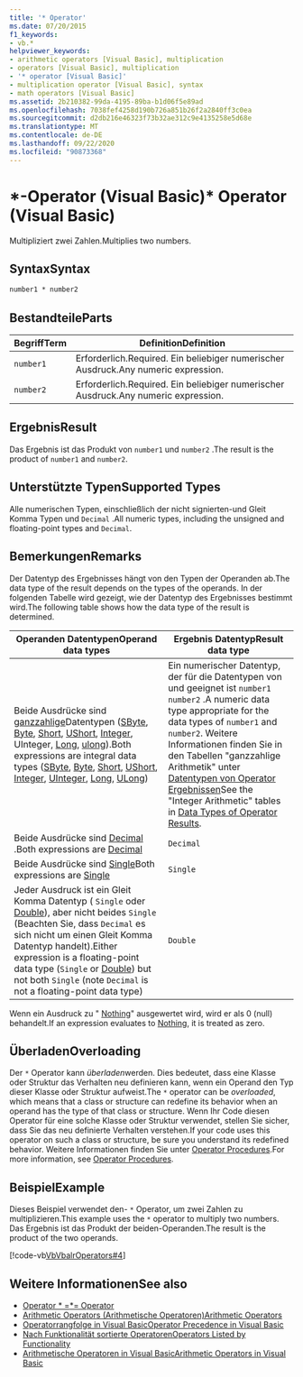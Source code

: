 ```yaml
---
title: '* Operator'
ms.date: 07/20/2015
f1_keywords:
- vb.*
helpviewer_keywords:
- arithmetic operators [Visual Basic], multiplication
- operators [Visual Basic], multiplication
- '* operator [Visual Basic]'
- multiplication operator [Visual Basic], syntax
- math operators [Visual Basic]
ms.assetid: 2b210382-99da-4195-89ba-b1d06f5e89ad
ms.openlocfilehash: 7038fef4258d190b726a851b26f2a2840ff3c0ea
ms.sourcegitcommit: d2db216e46323f73b32ae312c9e4135258e5d68e
ms.translationtype: MT
ms.contentlocale: de-DE
ms.lasthandoff: 09/22/2020
ms.locfileid: "90873368"
---
```

# <a name="-operator-visual-basic"></a><span data-ttu-id="f0a58-102">\*-Operator (Visual Basic)</span><span class="sxs-lookup"><span data-stu-id="f0a58-102">\* Operator (Visual Basic)</span></span>

<span data-ttu-id="f0a58-103">Multipliziert zwei Zahlen.</span><span class="sxs-lookup"><span data-stu-id="f0a58-103">Multiplies two numbers.</span></span>  
  
## <a name="syntax"></a><span data-ttu-id="f0a58-104">Syntax</span><span class="sxs-lookup"><span data-stu-id="f0a58-104">Syntax</span></span>  
  
```vb  
number1 * number2  
```  
  
## <a name="parts"></a><span data-ttu-id="f0a58-105">Bestandteile</span><span class="sxs-lookup"><span data-stu-id="f0a58-105">Parts</span></span>  
  
|<span data-ttu-id="f0a58-106">Begriff</span><span class="sxs-lookup"><span data-stu-id="f0a58-106">Term</span></span>|<span data-ttu-id="f0a58-107">Definition</span><span class="sxs-lookup"><span data-stu-id="f0a58-107">Definition</span></span>|  
|---|---|  
|`number1`|<span data-ttu-id="f0a58-108">Erforderlich.</span><span class="sxs-lookup"><span data-stu-id="f0a58-108">Required.</span></span> <span data-ttu-id="f0a58-109">Ein beliebiger numerischer Ausdruck.</span><span class="sxs-lookup"><span data-stu-id="f0a58-109">Any numeric expression.</span></span>|  
|`number2`|<span data-ttu-id="f0a58-110">Erforderlich.</span><span class="sxs-lookup"><span data-stu-id="f0a58-110">Required.</span></span> <span data-ttu-id="f0a58-111">Ein beliebiger numerischer Ausdruck.</span><span class="sxs-lookup"><span data-stu-id="f0a58-111">Any numeric expression.</span></span>|  
  
## <a name="result"></a><span data-ttu-id="f0a58-112">Ergebnis</span><span class="sxs-lookup"><span data-stu-id="f0a58-112">Result</span></span>  

 <span data-ttu-id="f0a58-113">Das Ergebnis ist das Produkt von `number1` und `number2` .</span><span class="sxs-lookup"><span data-stu-id="f0a58-113">The result is the product of `number1` and `number2`.</span></span>  
  
## <a name="supported-types"></a><span data-ttu-id="f0a58-114">Unterstützte Typen</span><span class="sxs-lookup"><span data-stu-id="f0a58-114">Supported Types</span></span>  

 <span data-ttu-id="f0a58-115">Alle numerischen Typen, einschließlich der nicht signierten-und Gleit Komma Typen und `Decimal` .</span><span class="sxs-lookup"><span data-stu-id="f0a58-115">All numeric types, including the unsigned and floating-point types and `Decimal`.</span></span>  
  
## <a name="remarks"></a><span data-ttu-id="f0a58-116">Bemerkungen</span><span class="sxs-lookup"><span data-stu-id="f0a58-116">Remarks</span></span>  

 <span data-ttu-id="f0a58-117">Der Datentyp des Ergebnisses hängt von den Typen der Operanden ab.</span><span class="sxs-lookup"><span data-stu-id="f0a58-117">The data type of the result depends on the types of the operands.</span></span> <span data-ttu-id="f0a58-118">In der folgenden Tabelle wird gezeigt, wie der Datentyp des Ergebnisses bestimmt wird.</span><span class="sxs-lookup"><span data-stu-id="f0a58-118">The following table shows how the data type of the result is determined.</span></span>  
  
|<span data-ttu-id="f0a58-119">Operanden Datentypen</span><span class="sxs-lookup"><span data-stu-id="f0a58-119">Operand data types</span></span>|<span data-ttu-id="f0a58-120">Ergebnis Datentyp</span><span class="sxs-lookup"><span data-stu-id="f0a58-120">Result data type</span></span>|  
|---|---|  
|<span data-ttu-id="f0a58-121">Beide Ausdrücke sind [ganzzahlige](../data-types/uinteger-data-type.md)Datentypen ([SByte](../data-types/sbyte-data-type.md), [Byte](../data-types/byte-data-type.md), [Short](../data-types/short-data-type.md), [UShort](../data-types/ushort-data-type.md), [Integer](../data-types/integer-data-type.md), UInteger, [Long](../data-types/long-data-type.md), [ulong](../data-types/ulong-data-type.md)).</span><span class="sxs-lookup"><span data-stu-id="f0a58-121">Both expressions are integral data types ([SByte](../data-types/sbyte-data-type.md), [Byte](../data-types/byte-data-type.md), [Short](../data-types/short-data-type.md), [UShort](../data-types/ushort-data-type.md), [Integer](../data-types/integer-data-type.md), [UInteger](../data-types/uinteger-data-type.md), [Long](../data-types/long-data-type.md), [ULong](../data-types/ulong-data-type.md))</span></span>|<span data-ttu-id="f0a58-122">Ein numerischer Datentyp, der für die Datentypen von und geeignet ist `number1` `number2` .</span><span class="sxs-lookup"><span data-stu-id="f0a58-122">A numeric data type appropriate for the data types of `number1` and `number2`.</span></span> <span data-ttu-id="f0a58-123">Weitere Informationen finden Sie in den Tabellen "ganzzahlige Arithmetik" unter [Datentypen von Operator Ergebnissen](data-types-of-operator-results.md)</span><span class="sxs-lookup"><span data-stu-id="f0a58-123">See the "Integer Arithmetic" tables in [Data Types of Operator Results](data-types-of-operator-results.md).</span></span>|  
|<span data-ttu-id="f0a58-124">Beide Ausdrücke sind [Decimal](../data-types/decimal-data-type.md) .</span><span class="sxs-lookup"><span data-stu-id="f0a58-124">Both expressions are [Decimal](../data-types/decimal-data-type.md)</span></span>|`Decimal`|  
|<span data-ttu-id="f0a58-125">Beide Ausdrücke sind [Single](../data-types/single-data-type.md)</span><span class="sxs-lookup"><span data-stu-id="f0a58-125">Both expressions are [Single](../data-types/single-data-type.md)</span></span>|`Single`|  
|<span data-ttu-id="f0a58-126">Jeder Ausdruck ist ein Gleit Komma Datentyp ( `Single` oder [Double](../data-types/double-data-type.md)), aber nicht beides `Single` (Beachten Sie, dass `Decimal` es sich nicht um einen Gleit Komma Datentyp handelt).</span><span class="sxs-lookup"><span data-stu-id="f0a58-126">Either expression is a floating-point data type (`Single` or [Double](../data-types/double-data-type.md)) but not both `Single` (note `Decimal` is not a floating-point data type)</span></span>|`Double`|  
  
 <span data-ttu-id="f0a58-127">Wenn ein Ausdruck zu " [Nothing](../nothing.md)" ausgewertet wird, wird er als 0 (null) behandelt.</span><span class="sxs-lookup"><span data-stu-id="f0a58-127">If an expression evaluates to [Nothing](../nothing.md), it is treated as zero.</span></span>  
  
## <a name="overloading"></a><span data-ttu-id="f0a58-128">Überladen</span><span class="sxs-lookup"><span data-stu-id="f0a58-128">Overloading</span></span>  

 <span data-ttu-id="f0a58-129">Der `*` Operator kann *überladen*werden. Dies bedeutet, dass eine Klasse oder Struktur das Verhalten neu definieren kann, wenn ein Operand den Typ dieser Klasse oder Struktur aufweist.</span><span class="sxs-lookup"><span data-stu-id="f0a58-129">The `*` operator can be *overloaded*, which means that a class or structure can redefine its behavior when an operand has the type of that class or structure.</span></span> <span data-ttu-id="f0a58-130">Wenn Ihr Code diesen Operator für eine solche Klasse oder Struktur verwendet, stellen Sie sicher, dass Sie das neu definierte Verhalten verstehen.</span><span class="sxs-lookup"><span data-stu-id="f0a58-130">If your code uses this operator on such a class or structure, be sure you understand its redefined behavior.</span></span> <span data-ttu-id="f0a58-131">Weitere Informationen finden Sie unter [Operator Procedures](../../programming-guide/language-features/procedures/operator-procedures.md).</span><span class="sxs-lookup"><span data-stu-id="f0a58-131">For more information, see [Operator Procedures](../../programming-guide/language-features/procedures/operator-procedures.md).</span></span>  
  
## <a name="example"></a><span data-ttu-id="f0a58-132">Beispiel</span><span class="sxs-lookup"><span data-stu-id="f0a58-132">Example</span></span>  

 <span data-ttu-id="f0a58-133">Dieses Beispiel verwendet den- `*` Operator, um zwei Zahlen zu multiplizieren.</span><span class="sxs-lookup"><span data-stu-id="f0a58-133">This example uses the `*` operator to multiply two numbers.</span></span> <span data-ttu-id="f0a58-134">Das Ergebnis ist das Produkt der beiden-Operanden.</span><span class="sxs-lookup"><span data-stu-id="f0a58-134">The result is the product of the two operands.</span></span>  
  
 [!code-vb[VbVbalrOperators#4](~/samples/snippets/visualbasic/VS_Snippets_VBCSharp/VbVbalrOperators/VB/Class1.vb#4)]  
  
## <a name="see-also"></a><span data-ttu-id="f0a58-135">Weitere Informationen</span><span class="sxs-lookup"><span data-stu-id="f0a58-135">See also</span></span>

- [<span data-ttu-id="f0a58-136">Operator \* =</span><span class="sxs-lookup"><span data-stu-id="f0a58-136">\*= Operator</span></span>](multiplication-assignment-operator.md)
- [<span data-ttu-id="f0a58-137">Arithmetic Operators (Arithmetische Operatoren)</span><span class="sxs-lookup"><span data-stu-id="f0a58-137">Arithmetic Operators</span></span>](arithmetic-operators.md)
- [<span data-ttu-id="f0a58-138">Operatorrangfolge in Visual Basic</span><span class="sxs-lookup"><span data-stu-id="f0a58-138">Operator Precedence in Visual Basic</span></span>](operator-precedence.md)
- [<span data-ttu-id="f0a58-139">Nach Funktionalität sortierte Operatoren</span><span class="sxs-lookup"><span data-stu-id="f0a58-139">Operators Listed by Functionality</span></span>](operators-listed-by-functionality.md)
- [<span data-ttu-id="f0a58-140">Arithmetische Operatoren in Visual Basic</span><span class="sxs-lookup"><span data-stu-id="f0a58-140">Arithmetic Operators in Visual Basic</span></span>](../../programming-guide/language-features/operators-and-expressions/arithmetic-operators.md)
